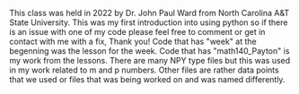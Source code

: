 This class was held in 2022 by Dr. John Paul Ward from North Carolina A&T State University. 
This was my first introduction into using python so if there is an issue with one of my code please feel 
free to comment or get in contact with me with a fix, Thank you!
Code that has "week" at the begenning was the lesson for the week. 
Code that has "math140_Payton" is my work from the lessons.
There are many NPY type files but this was used in my work related to m and p numbers. 
Other files are rather data points that we used or files that was being worked on and was named differently.
